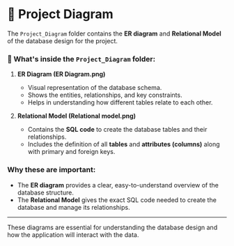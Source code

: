 # 📂 Project Diagram

The `Project_Diagram` folder contains the **ER diagram** and **Relational Model** of the database design for the project.

### 📁 What's inside the `Project_Diagram` folder:

1. **ER Diagram (ER Diagram.png)**  
   - Visual representation of the database schema.  
   - Shows the entities, relationships, and key constraints.  
   - Helps in understanding how different tables relate to each other.

2. **Relational Model (Relational model.png)**  
   - Contains the **SQL code** to create the database tables and their relationships.  
   - Includes the definition of all **tables** and **attributes (columns)** along with primary and foreign keys.

### Why these are important:
- The **ER diagram** provides a clear, easy-to-understand overview of the database structure.
- The **Relational Model** gives the exact SQL code needed to create the database and manage its relationships.

---

These diagrams are essential for understanding the database design and how the application will interact with the data.

